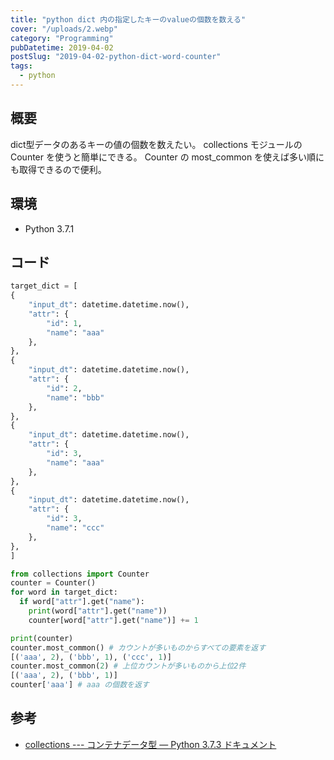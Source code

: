 ```yaml
---
title: "python dict 内の指定したキーのvalueの個数を数える"
cover: "/uploads/2.webp"
category: "Programming"
pubDatetime: 2019-04-02
postSlug: "2019-04-02-python-dict-word-counter"
tags:
  - python
---
```


## 概要

dict型データのあるキーの値の個数を数えたい。
collections モジュールの Counter を使うと簡単にできる。
Counter の most_common を使えば多い順にも取得できるので便利。

## 環境

- Python 3.7.1

## コード

```python
target_dict = [
{
    "input_dt": datetime.datetime.now(),
    "attr": {
        "id": 1,
        "name": "aaa"
    },
},
{
    "input_dt": datetime.datetime.now(),
    "attr": {
        "id": 2,
        "name": "bbb"
    },
},
{
    "input_dt": datetime.datetime.now(),
    "attr": {
        "id": 3,
        "name": "aaa"
    },
},
{
    "input_dt": datetime.datetime.now(),
    "attr": {
        "id": 3,
        "name": "ccc"
    },
},
]

from collections import Counter
counter = Counter()
for word in target_dict:
  if word["attr"].get("name"):
    print(word["attr"].get("name"))
    counter[word["attr"].get("name")] += 1

print(counter)
counter.most_common() # カウントが多いものからすべての要素を返す
[('aaa', 2), ('bbb', 1), ('ccc', 1)]
counter.most_common(2) # 上位カウントが多いものから上位2件
[('aaa', 2), ('bbb', 1)]
counter['aaa'] # aaa の個数を返す
```

## 参考

- [collections --- コンテナデータ型 — Python 3.7.3 ドキュメント](https://docs.python.org/ja/3/library/collections.html#collections.Counter)

